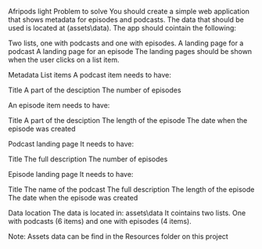 Afripods light Problem to solve You should create a simple web application that shows metadata for episodes and podcasts. The data that should be used is located at (assets\data). The app should cointain the following:

Two lists, one with podcasts and one with episodes. A landing page for a podcast A landing page for an episode The landing pages should be shown when the user clicks on a list item.

Metadata List items A podcast item needs to have:

Title A part of the desciption The number of episodes

An episode item needs to have:

Title A part of the desciption The length of the episode The date when the episode was created

Podcast landing page It needs to have:

Title The full description The number of episodes

Episode landing page It needs to have:

Title The name of the podcast The full description The length of the episode The date when the episode was created

Data location The data is located in: assets\data It cointains two lists. One with podcasts (6 items) and one with episodes (4 items).

Note: Assets data can be find in the Resources folder on this project